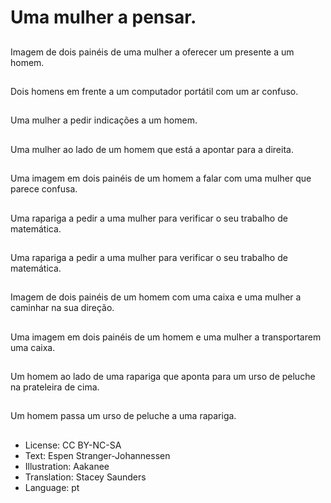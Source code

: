 # Uma mulher a pensar.

##
Imagem de dois painéis de uma mulher a oferecer um presente a um homem.

##
Dois homens em frente a um computador portátil com um ar confuso.

##
Uma mulher a pedir indicações a um homem.

##
Uma mulher ao lado de um homem que está a apontar para a direita.

##
Uma imagem em dois painéis de um homem a falar com uma mulher que parece confusa.

##
Uma rapariga a pedir a uma mulher para verificar o seu trabalho de matemática.

##
Uma rapariga a pedir a uma mulher para verificar o seu trabalho de matemática.

##
Imagem de dois painéis de um homem com uma caixa e uma mulher a caminhar na sua direção.

##
Uma imagem em dois painéis de um homem e uma mulher a transportarem uma caixa.

##
Um homem ao lado de uma rapariga que aponta para um urso de peluche na prateleira de cima.

##
Um homem passa um urso de peluche a uma rapariga.

##
* License: CC BY-NC-SA
* Text: Espen Stranger-Johannessen
* Illustration: Aakanee
* Translation: Stacey Saunders
* Language: pt
